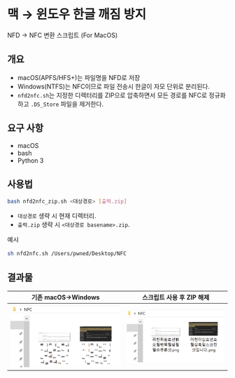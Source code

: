 # 맥 → 윈도우 한글 깨짐 방지
NFD → NFC 변환 스크립트 (For MacOS)

## 개요
* macOS(APFS/HFS+)는 파일명을 NFD로 저장
* Windows(NTFS)는 NFC이므로 파일 전송시 한글이 자모 단위로 분리된다.
* `nfd2nfc.sh`는 지정한 디렉터리를 ZIP으로 압축하면서 모든 경로를 NFC로 정규화하고 `.DS_Store` 파일을 제거한다.

## 요구 사항
* macOS
* bash
* Python 3

## 사용법
```bash
bash nfd2nfc_zip.sh <대상경로> [출력.zip]
```

* `대상경로` 생략 시 현재 디렉터리.
* `출력.zip` 생략 시 `<대상경로 basename>.zip`.

예시
``` bash
sh nfd2nfc.sh /Users/pwned/Desktop/NFC
```

## 결과물

| 기존 macOS→Windows | 스크립트 사용 후 ZIP 해제 |
| ---  | --- |
| <img src="ref/before.png" width="300"> | <img src="ref/after.png" width="300"> |
